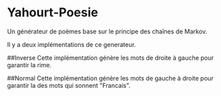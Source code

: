 # Yahourt-Poesie
Un générateur de poèmes base sur le principe des chaînes de Markov.

Il y a deux implémentations de ce generateur.

##Inverse
Cette implémentation génère les mots de droite à gauche pour garantir la rime.

##Normal
Cette implémentation génère les mots de gauche à droite pour garantir la des mots qui sonnent "Francais".
